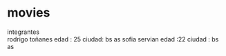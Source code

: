 # movies 
integrantes  
rodrigo toñanes 
edad : 25 
ciudad: bs as
sofia servian 
edad :22
ciudad : bs as
